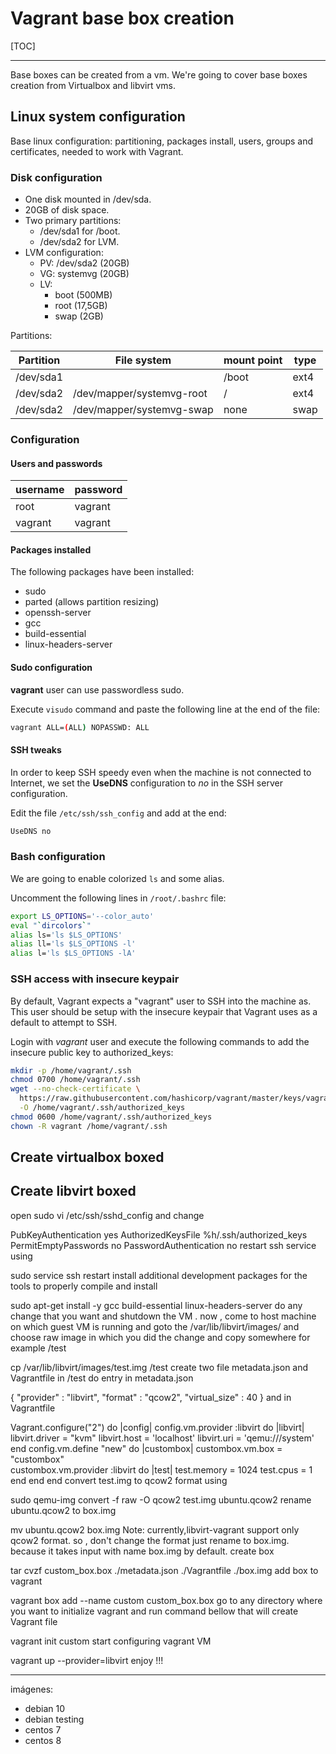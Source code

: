 # Vagrant base box creation

[TOC]

---

Base boxes can be created from a vm. We're going to cover base boxes creation from Virtualbox and libvirt vms.

## Linux system configuration

Base linux configuration: partitioning, packages install, users, groups and certificates, needed to work with Vagrant.

### Disk configuration

* One disk mounted in /dev/sda.
* 20GB of disk space.
* Two primary partitions:
  * /dev/sda1 for /boot.
  * /dev/sda2 for LVM.
* LVM configuration:
  * PV: /dev/sda2 (20GB)
  * VG: systemvg (20GB)
  * LV:
    * boot (500MB)
    * root (17,5GB)
    * swap (2GB)

Partitions:

| Partition | File system               | mount point | type |
|-----------|---------------------------|-------------|------|
| /dev/sda1 |                           | /boot       | ext4 |
| /dev/sda2 | /dev/mapper/systemvg-root | /           | ext4 |
| /dev/sda2 | /dev/mapper/systemvg-swap | none        | swap |

### Configuration

#### Users and passwords

| username | password |
|----------|----------|
| root     | vagrant  |
| vagrant  | vagrant  |

#### Packages installed

The following packages have been installed:

* sudo
* parted (allows partition resizing)
* openssh-server
* gcc
* build-essential
* linux-headers-server

#### Sudo configuration

**vagrant** user can use passwordless sudo.

Execute `visudo` command and paste the following line at the end of the file:

```sh
vagrant ALL=(ALL) NOPASSWD: ALL
```

#### SSH tweaks

In order to keep SSH speedy even when the machine is not connected to Internet, we set the **UseDNS** configuration to *no* in the SSH server configuration.

Edit the file ```/etc/ssh/ssh_config``` and add at the end:

```sh
UseDNS no
```

### Bash configuration

We are going to enable colorized `ls` and some alias.

Uncomment the following lines in `/root/.bashrc` file:

```sh
export LS_OPTIONS='--color_auto'
eval "`dircolors`"
alias ls='ls $LS_OPTIONS'
alias ll='ls $LS_OPTIONS -l'
alias l='ls $LS_OPTIONS -lA'
```

### SSH access with insecure keypair

By default, Vagrant expects a "vagrant" user to SSH into the machine as. This user should be setup with the insecure keypair that Vagrant uses as a default to attempt to SSH.

Login with *vagrant* user and execute the following commands to add the insecure public key to authorized_keys:

```sh
mkdir -p /home/vagrant/.ssh
chmod 0700 /home/vagrant/.ssh
wget --no-check-certificate \
  https://raw.githubusercontent.com/hashicorp/vagrant/master/keys/vagrant.pub \
  -O /home/vagrant/.ssh/authorized_keys
chmod 0600 /home/vagrant/.ssh/authorized_keys
chown -R vagrant /home/vagrant/.ssh
```

## Create virtualbox boxed

## Create libvirt boxed

open sudo vi /etc/ssh/sshd_config and change

PubKeyAuthentication yes
AuthorizedKeysFile %h/.ssh/authorized_keys
PermitEmptyPasswords no
PasswordAuthentication no
restart ssh service using

 sudo service ssh restart
install additional development packages for the tools to properly compile and install

sudo apt-get install -y gcc build-essential linux-headers-server
do any change that you want and shutdown the VM . now , come to host machine on which guest VM is running and goto the /var/lib/libvirt/images/ and choose raw image in which you did the change and copy somewhere for example /test

cp /var/lib/libvirt/images/test.img  /test 
create two file metadata.json and Vagrantfile in /test do entry in metadata.json

{
  "provider"     : "libvirt",
  "format"       : "qcow2",
  "virtual_size" : 40
}
and in Vagrantfile

Vagrant.configure("2") do |config|
         config.vm.provider :libvirt do |libvirt|
         libvirt.driver = "kvm"
         libvirt.host = 'localhost'
         libvirt.uri = 'qemu:///system'
         end
config.vm.define "new" do |custombox|
         custombox.vm.box = "custombox"       
         custombox.vm.provider :libvirt do |test|
         test.memory = 1024
         test.cpus = 1
         end
         end
end
convert test.img to qcow2 format using

sudo qemu-img convert -f raw -O qcow2  test.img  ubuntu.qcow2
rename ubuntu.qcow2 to box.img

mv ubuntu.qcow2 box.img 
Note: currently,libvirt-vagrant support only qcow2 format. so , don't change the format just rename to box.img. because it takes input with name box.img by default.
create box

tar cvzf custom_box.box ./metadata.json ./Vagrantfile ./box.img 
add box to vagrant

vagrant box add --name custom custom_box.box
go to any directory where you want to initialize vagrant and run command bellow that will create Vagrant file

vagrant init custom
start configuring vagrant VM

vagrant up --provider=libvirt 
enjoy !!!




-------
imágenes:
  * debian 10
  * debian testing
  * centos 7
  * centos 8